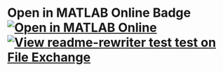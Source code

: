 # Open in MATLAB Online Badge [![Open in MATLAB Online](https://www.mathworks.com/images/responsive/global/open-in-matlab-online.svg)](https://matlab.mathworks.com/open/github/v1?repo=MATLAB-Graphics-and-App-Building/bullet-chart) [![View readme-rewriter test test on File Exchange](https://www.mathworks.com/matlabcentral/images/matlab-file-exchange.svg)](https://www-integ3.mathworks.com/matlabcentral/fileexchange/101201-readme-rewriter-test-test)
